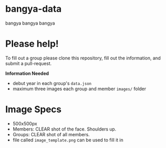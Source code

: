 # bangya-data
bangya bangya bangya 

# Please help!
To fill out a group please clone this repository, fill out the information, and submit a pull-request. 

**Information Needed**
* debut year in each group's `data.json` 
* maximum three images each group and member `images/` folder

# Image Specs
* 500x500px
* Members: CLEAR shot of the face. Shoulders up.
* Groups: CLEAR shot of all members.
* file called `image_template.png` can be used to fill it in
